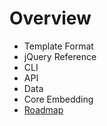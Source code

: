 # Overview
* Template Format
* jQuery Reference
* CLI
* API
* Data
* Core Embedding
* [Roadmap](documentation/roadmap.md)
